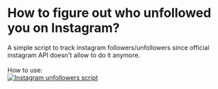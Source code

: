 # How to figure out who unfollowed you on Instagram?

A simple script to track instagram followers/unfollowers since official instagram API doesn't allow to do it anymore.<br><br>
How to use: <br>
[![Instagram unfollowers script](https://i.ytimg.com/vi/ZW7i3YRlseA/hqdefault.jpg)](https://youtu.be/ZW7i3YRlseA)
